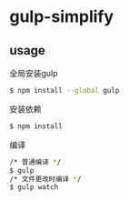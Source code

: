# gulp-simplify

## usage

全局安装gulp

```bash
$ npm install --global gulp
```

安装依赖

```bash
$ npm install
```

编译

```bash
/* 普通编译 */
$ gulp
/* 文件更改时编译 */
$ gulp watch
```
